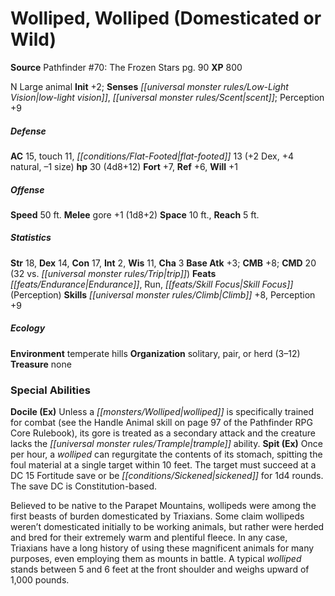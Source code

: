 ﻿---
cssclass: [monsters]
title1: Wolliped, Wolliped (Domesticated or Wild)
title2: Wolliped (Domesticated or Wild)
CR: 3
sources:
- name: 'Pathfinder #70: The Frozen Stars'
  page: 90
  link: http://paizo.com/products/btpy8yv3?Pathfinder-Adventure-Path-70-The-Frozen-Stars
XP: 800
alignment: N
size: Large
type: animal
initiative:
  bonus: 2
senses:
  low-light vision: true
  scent: true
AC:
  AC: 15
  touch: 11
  flat_footed: 13
  components:
    dex: 2
    natural: 4
    size: -1
HP:
  HP: 30
  long: 4d8+12
saves:
  fort: 7
  ref: 6
  will: 1
speeds:
  base: 50
attacks:
  melee:
  - - text: gore +1 (1d8+2)
      entries:
      - - damage: 1d8+2
      attack: gore
      bonus:
      - 1
space: 10
reach: 5
ability_scores:
  STR: 18
  DEX: 14
  CON: 17
  INT: 2
  WIS: 11
  CHA: 3
BAB: 3
CMB: 8
CMD: 20
CMD_other: 32 vs. trip
feats:
- is_bonus: true
  name: Endurance
- name: Run
- name: Skill Focus (Perception)
skills:
  Climb: 8
  Perception: 9
ecology:
  environment: temperate hills
  organization: solitary, pair, or herd (3-12)
  treasure_type: none
special_abilities:
  Docile (Ex): Unless a wolliped is specifically trained for combat (see the Handle
    Animal skill on page 97 of the Pathfinder RPG Core Rulebook), its gore is treated
    as a secondary attack and the creature lacks the trample ability.
  Spit (Ex): |-
    Once per hour, a wolliped can regurgitate the contents of its stomach, spitting the foul material at a single target within 10 feet. The target must succeed at a DC 15 Fortitude save or be sickened for 1d4 rounds. The save DC is Constitution-based. 

    Believed to be native to the Parapet Mountains, wollipeds were among the first beasts of burden domesticated by Triaxians. Some claim wollipeds weren't domesticated initially to be working animals, but rather were herded and bred for their extremely warm and plentiful fleece. In any case, Triaxians have a long history of using these magnificent animals for many purposes, even employing them as mounts in battle. A typical wolliped stands between 5 and 6 feet at the front shoulder and weighs upward of 1,000 pounds.
desc_long: ''

---

# Wolliped, Wolliped (Domesticated or Wild)

**Source** Pathfinder #70: The Frozen Stars pg. 90
**XP** 800

N Large animal
**Init** +2; **Senses** _[[universal monster rules/Low-Light Vision|low-light vision]]_, _[[universal monster rules/Scent|scent]]_; Perception +9

##### Defense

**AC** 15, touch 11, _[[conditions/Flat-Footed|flat-footed]]_ 13 (+2 Dex, +4 natural, –1 size)
**hp** 30 (4d8+12)
**Fort** +7, **Ref** +6, **Will** +1

##### Offense
**Speed** 50 ft.
**Melee** gore +1 (1d8+2)
**Space** 10 ft., **Reach** 5 ft.

##### Statistics
**Str** 18, **Dex** 14, **Con** 17, **Int** 2, **Wis** 11, **Cha** 3
**Base Atk** +3; **CMB** +8; **CMD** 20 (32 vs. _[[universal monster rules/Trip|trip]]_)
**Feats** _[[feats/Endurance|Endurance]]_, Run, _[[feats/Skill Focus|Skill Focus]]_ (Perception)
**Skills** _[[universal monster rules/Climb|Climb]]_ +8, Perception +9

##### Ecology

**Environment** temperate hills
**Organization** solitary, pair, or herd (3–12)
**Treasure** none

### Special Abilities

**Docile (Ex)** Unless a _[[monsters/Wolliped|wolliped]]_ is specifically trained for combat (see the Handle Animal skill on page 97 of the Pathfinder RPG Core Rulebook), its gore is treated as a secondary attack and the creature lacks the _[[universal monster rules/Trample|trample]]_ ability.
**Spit (Ex)** Once per hour, a _wolliped_ can regurgitate the contents of its stomach, spitting the foul material at a single target within 10 feet. The target must succeed at a DC 15 Fortitude save or be _[[conditions/Sickened|sickened]]_ for 1d4 rounds. The save DC is Constitution-based.

Believed to be native to the Parapet Mountains, wollipeds were among the first beasts of burden domesticated by Triaxians. Some claim wollipeds weren’t domesticated initially to be working animals, but rather were herded and bred for their extremely warm and plentiful fleece. In any case, Triaxians have a long history of using these magnificent animals for many purposes, even employing them as mounts in battle. A typical _wolliped_ stands between 5 and 6 feet at the front shoulder and weighs upward of 1,000 pounds.
